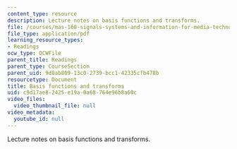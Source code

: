 ```yaml
---
content_type: resource
description: Lecture notes on basis functions and transforms.
file: /courses/mas-160-signals-systems-and-information-for-media-technology-fall-2007/c9d17ae82425e19a0a68764e96b8a60c_0919_basis.pdf
file_type: application/pdf
learning_resource_types:
- Readings
ocw_type: OCWFile
parent_title: Readings
parent_type: CourseSection
parent_uid: 9d8ab809-13c0-2739-bcc1-42335cfb478b
resourcetype: Document
title: Basis functions and transforms
uid: c9d17ae8-2425-e19a-0a68-764e96b8a60c
video_files:
  video_thumbnail_file: null
video_metadata:
  youtube_id: null
---
```

Lecture notes on basis functions and transforms.